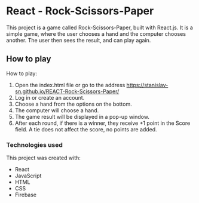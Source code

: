 # React - Rock-Scissors-Paper

This project is a game called Rock-Scissors-Paper, built with React.js. It is a simple game, where the user chooses a hand and the computer chooses another. The user then sees the result, and can play again.

## How to play

How to play:

1. Open the index.html file or go to the address https://stanislav-sn.github.io/REACT-Rock-Scissors-Paper/
2. Log in or create an account.
3. Choose a hand from the options on the bottom.
4. The computer will choose a hand.
5. The game result will be displayed in a pop-up window.
6. After each round, if there is a winner, they receive +1 point in the Score field. A tie does not affect the score, no points are added.

### Technologies used

This project was created with:

- React
- JavaScript
- HTML
- CSS
- Firebase
